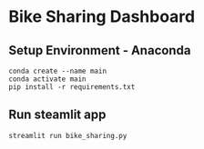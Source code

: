 # Bike Sharing Dashboard

## Setup Environment - Anaconda
```
conda create --name main
conda activate main
pip install -r requirements.txt
```
## Run steamlit app
```
streamlit run bike_sharing.py
```
